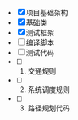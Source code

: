 - [x] 项目基础架构
- [x] 基础类
- [x] 测试框架
- [ ] 编译脚本
- [ ] 测试代码
- [ ] 1. 交通规则
- [ ] 2. 系统调度规则
- [ ] 3. 路径规划代码